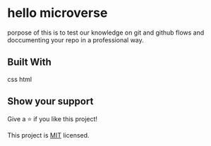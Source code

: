 
# hello microverse

 porpose of this  is to test our knowledge on git and github flows and doccumenting your repo in a professional way.


## Built With

css
html











## Show your support

Give a ⭐️ if you like this project!



This project is [MIT](./MIT.md) licensed.
